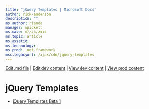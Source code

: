 ```yaml
---
title: "jQuery Templates | Microsoft Docs"
author: rick-anderson
description: ""
ms.author: riande
manager: wpickett
ms.date: 07/23/2014
ms.topic: article
ms.assetid: 
ms.technology: 
ms.prod: .net-framework
msc.legacyurl: /ajax/cdn/jquery-templates
---
```

[Edit .md file](C:\Projects\msc\dev\Msc.Www\Web.ASP\App_Data\github\ajax\cdn\index.md) | [Edit dev content](http://www.aspdev.net/umbraco#/content/content/edit/59186) | [View dev content](http://docs.aspdev.net/tutorials/ajax/cdn/jquery-templates/index.html) | [View prod content](http://www.asp.net/ajax/cdn/jquery-templates)

jQuery Templates
====================
- [jQuery Templates Beta 1](cdnjquerytemplatesbeta1.md)